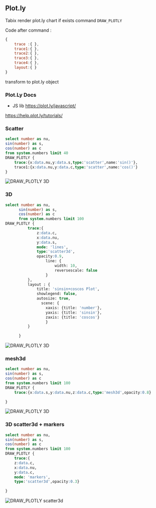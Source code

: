 ## Plot.ly 


Tabix render plot.ly chart if exists command `DRAW_PLOTLY`

Code after command :

```js
{
    trace :{ },
    trace1:{ },
    trace2:{ },
    trace3:{ },
    trace4:{ },
    layout:{ }
}
```
transform to plot.ly object 


### Plot.Ly Docs  

* JS lib https://plot.ly/javascript/

https://help.plot.ly/tutorials/



### Scatter

```sql
select number as nu,
sin(number) as s,
cos(number) as c 
from system.numbers limit 40
DRAW_PLOTLY { 
    trace:{x:data.nu,y:data.s,type:'scatter',name:'sin()'},
    trace1:{x:data.nu,y:data.c,type:'scatter',name:'cos()'}
}
```

![DRAW_PLOTLY 3D](/img/plotly_lines.png)


### 3D

```sql
select number as nu,
      sin(number) as s,
      cos(number) as c
      from system.numbers limit 100
DRAW_PLOTLY { 
          trace:{
              z:data.c,
              x:data.nu,
              y:data.s, 
              mode: 'lines',
              type:'scatter3d',
              opacity:0.9,
                  line: {
                      width: 10,
                      reversescale: false
                  }
          },
          layout : {
              title: 'sinsin+coscos Plot',
              showlegend: false,
              autosize: true,
                scene: {
                  xaxis: {title: 'number'},
                  yaxis: {title: 'sinsin'},
                  zaxis: {title: 'coscos'}
                  }
          }
         
      }
```
![DRAW_PLOTLY 3D](/img/plotly_3d_line.png)



### mesh3d
```sql
select number as nu,
sin(number) as s,
cos(number) as c 
from system.numbers limit 100
DRAW_PLOTLY { 
    trace:{x:data.s,y:data.nu,z:data.c,type:'mesh3d',opacity:0.8}
    
}
```

![DRAW_PLOTLY 3D](/img/plotly_mesh3d.png)



### 3D scatter3d + markers


```sql
select number as nu,
sin(number) as s,
cos(number) as c
from system.numbers limit 100
DRAW_PLOTLY { 
    trace:{
    z:data.c,
    x:data.nu,
    y:data.c, 
    mode: 'markers',
    type:'scatter3d',opacity:0.3}
   
}
```

![DRAW_PLOTLY scatter3d](/img/plotly_scatter3d_markers.png)


